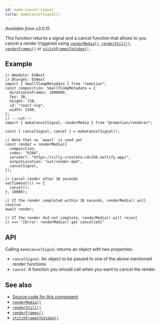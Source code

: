 ```yaml
---
id: make-cancel-signal
title: makeCancelSignal()
---
```


_Available from v3.0.15_

This function returns a signal and a cancel function that allows to you cancel a render triggered using [`renderMedia()`](/docs/renderer/render-media), [`renderStill()`](/docs/renderer/render-still), [`renderFrames()`](/docs/renderer/render-frames) or [`stitchFramesToVideo()`](/docs/renderer/stitch-frames-to-video)
.

## Example

```tsx twoslash
// @module: ESNext
// @target: ESNext
import { SmallTCompMetadata } from "remotion";
const composition: SmallTCompMetadata = {
  durationInFrames: 1000000,
  fps: 30,
  height: 720,
  id: "react-svg",
  width: 1280,
};
// ---cut---
import { makeCancelSignal, renderMedia } from "@remotion/renderer";

const { cancelSignal, cancel } = makeCancelSignal();

// Note that no `await` is used yet
const render = renderMedia({
  composition,
  codec: "h264",
  serveUrl: "https://silly-crostata-c4c336.netlify.app/",
  outputLocation: "out/render.mp4",
  cancelSignal,
});

// Cancel render after 10 seconds
setTimeout(() => {
  cancel();
}, 10000);

// If the render completed within 10 seconds, renderMedia() will resolve
await render;

// If the render did not complete, renderMedia() will reject
// ==> "[Error: renderMedia() got cancelled]"
```

## API

Calling `makeCancelSignal` returns an object with two properties:

- `cancelSignal`: An object to be passed to one of the above mentioned render functions
- `cancel`: A function you should call when you want to cancel the render.

## See also

- [Source code for this component](https://github.com/remotion-dev/remotion/blob/main/packages/renderer/src/make-cancel-signal.ts)
- [`renderMedia()`](/docs/renderer/render-media)
- [`renderStill()`](/docs/renderer/render-still)
- [`renderFrames()`](/docs/renderer/render-frames)
- [`stitchFramesToVideo()`](/docs/renderer/stitch-frames-to-video)
